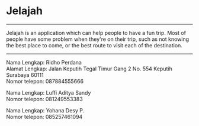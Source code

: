 # Jelajah

---------
Jelajah is an application which can help people to have a fun trip. 
Most of people have some problem when they're on their trip, 
such as not knowing the best place to come, or the best route to visit each of the destination.


---------
Nama Lengkap: Ridho Perdana<br />
Alamat Lengkap: Jalan Keputih Tegal Timur Gang 2 No. 554 Keputih Surabaya 60111<br />
Nomor telepon: 087884555666<br />

Nama Lengkap: Luffi Aditya Sandy<br />
Nomor telepon: 081249553383<br />

Nama Lengkap: Yohana Desy P.<br />
Nomor telepon: 085257461094<br />

